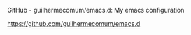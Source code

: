 GitHub - guilhermecomum/emacs.d: My emacs configuration



https://github.com/guilhermecomum/emacs.d